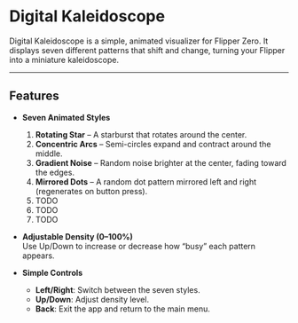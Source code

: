 # Digital Kaleidoscope

Digital Kaleidoscope is a simple, animated visualizer for Flipper Zero. It displays seven different patterns that shift and change, turning your Flipper into a miniature kaleidoscope.  

---

## Features

- **Seven Animated Styles**  
  1. **Rotating Star** – A starburst that rotates around the center.  
  2. **Concentric Arcs** – Semi-circles expand and contract around the middle.  
  3. **Gradient Noise** – Random noise brighter at the center, fading toward the edges.  
  4. **Mirrored Dots** – A random dot pattern mirrored left and right (regenerates on button press).
  5. TODO
  6. TODO
  7. TODO

- **Adjustable Density (0–100%)**  
  Use Up/Down to increase or decrease how “busy” each pattern appears.

- **Simple Controls**  
  - **Left/Right**: Switch between the seven styles.  
  - **Up/Down**: Adjust density level.  
  - **Back**: Exit the app and return to the main menu.
